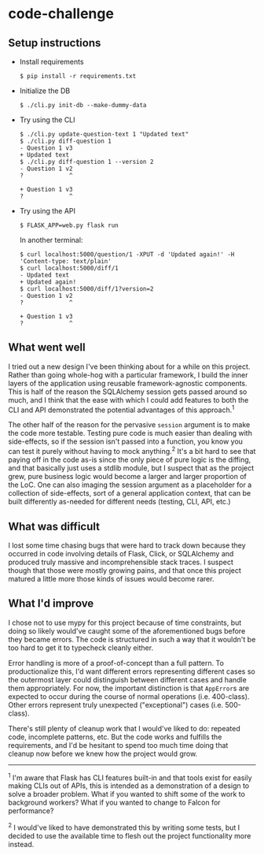 # code-challenge

## Setup instructions

* Install requirements
  ```shell
  $ pip install -r requirements.txt
  ```

* Initialize the DB
  ```shell
  $ ./cli.py init-db --make-dummy-data
  ```

* Try using the CLI

  ```shell  
  $ ./cli.py update-question-text 1 "Updated text"
  $ ./cli.py diff-question 1
  - Question 1 v3
  + Updated text
  $ ./cli.py diff-question 1 --version 2
  - Question 1 v2
  ?             ^
  
  + Question 1 v3
  ?             ^
  ```

* Try using the API
  ```shell
  $ FLASK_APP=web.py flask run
  ```
  In another terminal:
  ```shell
  $ curl localhost:5000/question/1 -XPUT -d 'Updated again!' -H 'Content-type: text/plain'
  $ curl localhost:5000/diff/1
  - Updated text
  + Updated again!
  $ curl localhost:5000/diff/1?version=2
  - Question 1 v2
  ?             ^
  
  + Question 1 v3
  ?             ^
  ```

## What went well

I tried out a new design I've been thinking about for a while on this project. Rather than going
whole-hog with a particular framework, I build the inner layers of the application using reusable
framework-agnostic components. This is half of the reason the SQLAlchemy session gets passed around
so much, and I think that the ease with which I could add features to both the CLI and API
demonstrated the potential advantages of this approach.<sup>1</sup>

The other half of the reason for the pervasive `session` argument is to make the code more testable.
Testing pure code is much easier than dealing with side-effects, so if the session isn't passed into
a function, you know you can test it purely without having to mock anything.<sup>2</sup> It's a bit hard to see
that paying off in the code as-is since the only piece of pure logic is the diffing, and that
basically just uses a stdlib module, but I suspect that as the project grew, pure business logic
would become a larger and larger proportion of the LoC. One can also imaging the session argument as
a placeholder for a collection of side-effects, sort of a general application context, that can be
built differently as-needed for different needs (testing, CLI, API, etc.)

## What was difficult

I lost some time chasing bugs that were hard to track down because they occurred in code involving
details of Flask, Click, or SQLAlchemy and produced truly massive and incomprehensible stack traces.
I suspect though that those were mostly growing pains, and that once this project matured a little
more those kinds of issues would become rarer.

## What I'd improve

I chose not to use mypy for this project because of time constraints, but doing so likely would've
caught some of the aforementioned bugs before they became errors. The code is structured in such a
way that it wouldn't be too hard to get it to typecheck cleanly either.

Error handling is more of a proof-of-concept than a full pattern. To productionalize this, I'd want
different errors representing different cases so the outermost layer could distinguish between
different cases and handle them appropriately. For now, the important distinction is that
`AppError`s are expected to occur during the course of normal operations (i.e. 400-class). Other
errors represent truly unexpected ("exceptional") cases (i.e. 500-class).

There's still plenty of cleanup work that I would've liked to do: repeated code, incomplete
patterns, etc. But the code works and fulfills the requirements, and I'd be hesitant to spend too
much time doing that cleanup now before we knew how the project would grow.

---

<sup>1</sup> I'm aware that Flask has CLI features built-in and that tools exist for easily making
CLIs out of APIs, this is intended as a demonstration of a design to solve a broader problem. What
if you wanted to shift some of the work to background workers? What if you wanted to change to
Falcon for performance?

<sup>2</sup> I would've liked to have demonstrated this by writing some tests, but I decided to use
the available time to flesh out the project functionality more instead.